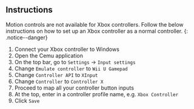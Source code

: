 ## Instructions

Motion controls are not available for Xbox controllers. Follow the below instructions on how to set up an Xbox controller as a normal controller.
{: .notice--danger}

1. Connect your Xbox controller to Windows
1. Open the Cemu application
1. On the top bar, go to `Settings` -> `Input settings`
1. Change `Emulate controller` to `Wii U Gamepad`
1. Change `Controller API` to `XInput`
1. Change `Controller` to `Controller X`
1. Proceed to map all your controller button inputs
1. At the top, enter in a controller profile name, e.g. `Xbox Controller`
1. Click `Save`
